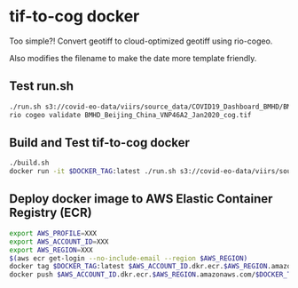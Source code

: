 # tif-to-cog docker

Too simple?! Convert geotiff to cloud-optimized geotiff using rio-cogeo.

Also modifies the filename to make the date more template friendly.

## Test run.sh

```bash
./run.sh s3://covid-eo-data/viirs/source_data/COVID19_Dashboard_BMHD/BMHD_Beijing_China_VNP46A2_Jan2020.tif
rio cogeo validate BMHD_Beijing_China_VNP46A2_Jan2020_cog.tif
```

## Build and Test tif-to-cog docker

```bash
./build.sh
docker run -it $DOCKER_TAG:latest ./run.sh s3://covid-eo-data/viirs/source_data/COVID19_Dashboard_BMHD/BMHD_Beijing_China_VNP46A2_Jan2020.tif
```

## Deploy docker image to AWS Elastic Container Registry (ECR)

```bash
export AWS_PROFILE=XXX
export AWS_ACCOUNT_ID=XXX
export AWS_REGION=XXX
$(aws ecr get-login --no-include-email --region $AWS_REGION)
docker tag $DOCKER_TAG:latest $AWS_ACCOUNT_ID.dkr.ecr.$AWS_REGION.amazonaws.com/$DOCKER_TAG:latest
docker push $AWS_ACCOUNT_ID.dkr.ecr.$AWS_REGION.amazonaws.com/$DOCKER_TAG:latest
```

